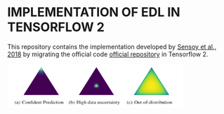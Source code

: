 # IMPLEMENTATION OF EDL IN TENSORFLOW 2 #

This repository contains the implementation developed by [Sensoy et al., 2018](https://arxiv.org/abs/1806.01768)
by migrating the official code [official repository](https://muratsensoy.github.io/uncertainty.html) in Tensorflow 2.


<img src="dirichlet-distributions.png" width="400" height="100">

